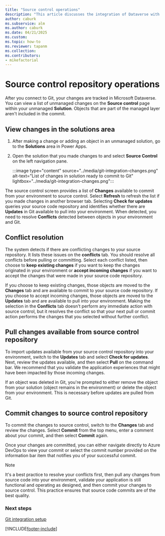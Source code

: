 ```yaml
---
title: "Source control operations"
description: "This article discusses the integration of Dataverse with Git, focusing on viewing changes, committing and pulling changes."
author: caburk
ms.subservice: alm
ms.author: caburk
ms.date: 04/21/2025
ms.custom: 
ms.topic: how-to
ms.reviewer: tapanm
ms.collection: 
ms.contributors:
- mikefactorial
---
```

# Source control repository operations

After you connect to Git, your changes are tracked in Microsoft Dataverse. You can view a list of unmanaged changes on the **Source control** page within your unmanaged **Solution**. Objects that are part of the managed layer aren't included in the commit.

## View changes in the solutions area

1. After making a change or adding an object in an unmanaged solution, go to the **Solutions** area in Power Apps.
1. Open the solution that you made changes to and select **Source Control** on the left navigation pane.

   :::image type="content" source="../media/git-integration-changes.png" alt-text="List of changes in solution ready to commit to Git" lightbox="../media/git-integration-changes.png":::

The source control screen provides a list of **Changes** available to commit from your environment to source control. Select **Refresh** to refresh the list if you made changes in another browser tab. Selecting **Check for updates** queries your source code repository and identifies whether there are **Updates** in Git available to pull into your environment. When detected, you need to resolve **Conflicts** detected between objects in your environment and Git.

## Conflict resolution

The system detects if there are conflicting changes to your source repository. It lists these issues on the **conflicts** tab. You should resolve all conflicts before pulling or committing. Select each conflict listed, then choose to **keep existing changes** if you want to keep the changes originated in your environment or **accept incoming changes** if you want to accept the changes that were made in your source code repository.

If you choose to keep existing changes, those objects are moved to the **Changes** tab and are available to commit to your source code repository. If you choose to accept incoming changes, those objects are moved to the **Updates** tab and are available to pull into your environment. Making the selection in the **Conflicts** tab doesn't perform any immediate action with source control, but it resolves the conflict so that your next pull or commit action performs the changes that you selected without further conflict.

## Pull changes available from source control repository

To import updates available from your source control repository into your environment, switch to the **Updates** tab and select **Check for updates**. Next, review the updates available, and then select **Pull** on the command bar. We recommend that you validate the application experiences that might have been impacted by those incoming changes.

If an object was deleted in Git, you're prompted to either remove the object from your solution (object remains in the environment) or delete the object from your environment. This is necessary before updates are pulled from Git.

## Commit changes to source control repository

To commit the changes to source control, switch to the **Changes** tab and review the changes. Select **Commit** from the top menu, enter a comment about your commit, and then select **Commit** again.

Once your changes are committed, you can either navigate directly to Azure DevOps to view your commit or select the commit number provided on the information bar item that notifies you of your successful commit.

> [!NOTE]
> It's a best practice to resolve your conflicts first, then pull any changes from source code into your environment, validate your application is still functional and operating as designed, and then commit your changes to source control. This practice ensures that source code commits are of the best quality.

### Next steps

[Git integration setup](/power-platform/alm/git-integration/connecting-to-git)  

[!INCLUDE[footer-include](../../includes/footer-banner.md)]
